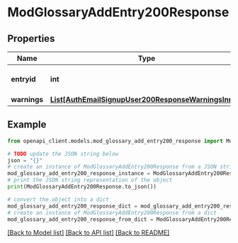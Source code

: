 # ModGlossaryAddEntry200Response


## Properties

Name | Type | Description | Notes
------------ | ------------- | ------------- | -------------
**entryid** | **int** | New glossary entry ID | [default to null]
**warnings** | [**List[AuthEmailSignupUser200ResponseWarningsInner]**](AuthEmailSignupUser200ResponseWarningsInner.md) |  | [optional] 

## Example

```python
from openapi_client.models.mod_glossary_add_entry200_response import ModGlossaryAddEntry200Response

# TODO update the JSON string below
json = "{}"
# create an instance of ModGlossaryAddEntry200Response from a JSON string
mod_glossary_add_entry200_response_instance = ModGlossaryAddEntry200Response.from_json(json)
# print the JSON string representation of the object
print(ModGlossaryAddEntry200Response.to_json())

# convert the object into a dict
mod_glossary_add_entry200_response_dict = mod_glossary_add_entry200_response_instance.to_dict()
# create an instance of ModGlossaryAddEntry200Response from a dict
mod_glossary_add_entry200_response_from_dict = ModGlossaryAddEntry200Response.from_dict(mod_glossary_add_entry200_response_dict)
```
[[Back to Model list]](../README.md#documentation-for-models) [[Back to API list]](../README.md#documentation-for-api-endpoints) [[Back to README]](../README.md)


